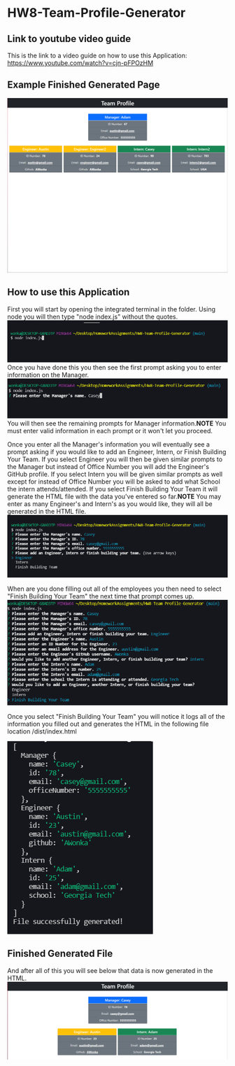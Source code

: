 # HW8-Team-Profile-Generator

## Link to youtube video guide
This is the link to a video guide on how to use this Application:
https://www.youtube.com/watch?v=cjn-pFPOzHM

## Example Finished Generated Page
![example of generated page](./images/image1.PNG)

## How to use this Application
First you will start by opening the integrated terminal in the folder. Using node you will then type "node index.js" without the quotes. 
![example of node index.js](./images/image2.PNG)
Once you have done this you then see the first prompt asking you to enter information on the Manager.
![example of prompt](./images/image3.PNG)
You will then see the remaining prompts for Manager information.**NOTE** You must enter valid information in each prompt or it won't let you proceed.

Once you enter all the Manager's information you will eventually see a prompt asking if you would like to add an Engineer, Intern, or Finish Building Your Team. If you select Engineer you will then be given similar prompts to the Manager but instead of Office Number you will add the Engineer's GitHub profile. If you select Intern you will be given similar prompts as well except for instead of Office Number you will be asked to add what School the intern attends/attended. If you select Finish Building Your Team it will generate the HTML file with the data you've entered so far.**NOTE** You may enter as many Engineer's and Intern's as you would like, they will all be generated in the HTML file.
![example of prompt](./images/image4.PNG)

When are you done filling out all of the employees you then need to select "Finish Building Your Team" the next time that prompt comes up. 
![example of prompt](./images/image5.PNG)

Once you select "Finish Building Your Team" you will notice it logs all of the information you filled out and generates the HTML in the following file location
/dist/index.html

![example of logged data](./images/image6.PNG)

## Finished Generated File
And after all of this you will see below that data is now generated in the HTML.
![example of generated page](./images/image7.PNG)